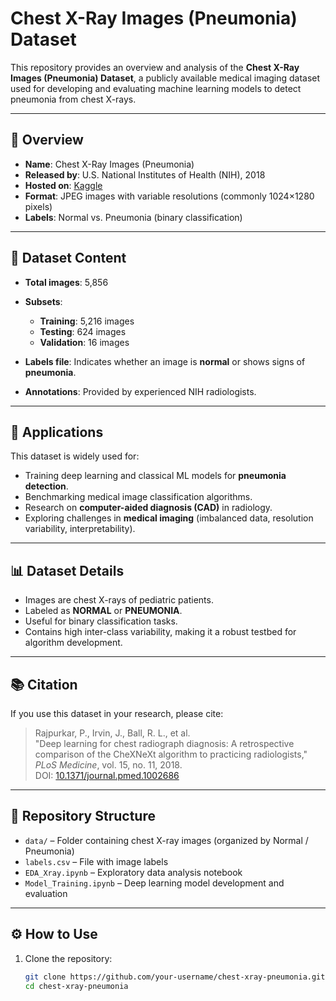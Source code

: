 # Chest X-Ray Images (Pneumonia) Dataset  

This repository provides an overview and analysis of the **Chest X-Ray Images (Pneumonia) Dataset**, a publicly available medical imaging dataset used for developing and evaluating machine learning models to detect pneumonia from chest X-rays.  

---

## 📌 Overview  

- **Name**: Chest X-Ray Images (Pneumonia)  
- **Released by**: U.S. National Institutes of Health (NIH), 2018  
- **Hosted on**: [Kaggle](https://www.kaggle.com/paultimothymooney/chest-xray-pneumonia)  
- **Format**: JPEG images with variable resolutions (commonly 1024×1280 pixels)  
- **Labels**: Normal vs. Pneumonia (binary classification)  

---

## 📂 Dataset Content  

- **Total images**: 5,856  
- **Subsets**:  
  - **Training**: 5,216 images  
  - **Testing**: 624 images  
  - **Validation**: 16 images  

- **Labels file**: Indicates whether an image is **normal** or shows signs of **pneumonia**.  
- **Annotations**: Provided by experienced NIH radiologists.  

---

## 🧭 Applications  

This dataset is widely used for:  

- Training deep learning and classical ML models for **pneumonia detection**.  
- Benchmarking medical image classification algorithms.  
- Research on **computer-aided diagnosis (CAD)** in radiology.  
- Exploring challenges in **medical imaging** (imbalanced data, resolution variability, interpretability).  

---

## 📊 Dataset Details  

- Images are chest X-rays of pediatric patients.  
- Labeled as **NORMAL** or **PNEUMONIA**.  
- Useful for binary classification tasks.  
- Contains high inter-class variability, making it a robust testbed for algorithm development.  

---

## 📚 Citation  

If you use this dataset in your research, please cite:  

> Rajpurkar, P., Irvin, J., Ball, R. L., et al.  
> "Deep learning for chest radiograph diagnosis: A retrospective comparison of the CheXNeXt algorithm to practicing radiologists,"  
> *PLoS Medicine*, vol. 15, no. 11, 2018.  
> DOI: [10.1371/journal.pmed.1002686](https://doi.org/10.1371/journal.pmed.1002686)  

---

## 📂 Repository Structure  

- `data/` – Folder containing chest X-ray images (organized by Normal / Pneumonia)  
- `labels.csv` – File with image labels  
- `EDA_Xray.ipynb` – Exploratory data analysis notebook  
- `Model_Training.ipynb` – Deep learning model development and evaluation  

---

## ⚙️ How to Use  

1. Clone the repository:  
   ```bash
   git clone https://github.com/your-username/chest-xray-pneumonia.git
   cd chest-xray-pneumonia
